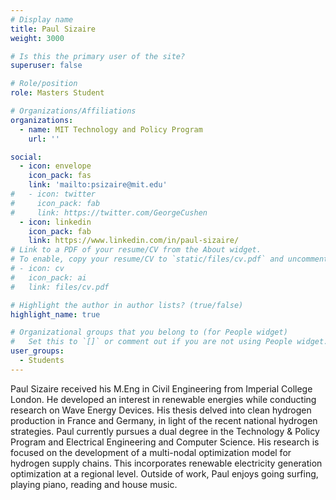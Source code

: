 ```yaml
---
# Display name
title: Paul Sizaire
weight: 3000

# Is this the primary user of the site?
superuser: false

# Role/position
role: Masters Student

# Organizations/Affiliations
organizations:
  - name: MIT Technology and Policy Program
    url: ''

social:
  - icon: envelope
    icon_pack: fas
    link: 'mailto:psizaire@mit.edu'
#   - icon: twitter
#     icon_pack: fab
#     link: https://twitter.com/GeorgeCushen
  - icon: linkedin
    icon_pack: fab
    link: https://www.linkedin.com/in/paul-sizaire/
# Link to a PDF of your resume/CV from the About widget.
# To enable, copy your resume/CV to `static/files/cv.pdf` and uncomment the lines below.
# - icon: cv
#   icon_pack: ai
#   link: files/cv.pdf

# Highlight the author in author lists? (true/false)
highlight_name: true

# Organizational groups that you belong to (for People widget)
#   Set this to `[]` or comment out if you are not using People widget.
user_groups:
  - Students
---
```

Paul Sizaire received his M.Eng in Civil Engineering from Imperial College
London. He developed an interest in renewable energies while conducting
research on Wave Energy Devices. His thesis delved into clean hydrogen
production in France and Germany, in light of the recent national hydrogen
strategies. Paul currently pursues a dual degree in the Technology & Policy
Program and Electrical Engineering and Computer Science. His research is
focused on the development of a multi-nodal optimization model for hydrogen
supply chains. This incorporates renewable electricity generation optimization
at a regional level. Outside of work, Paul enjoys going surfing, playing piano,
reading and house music.
